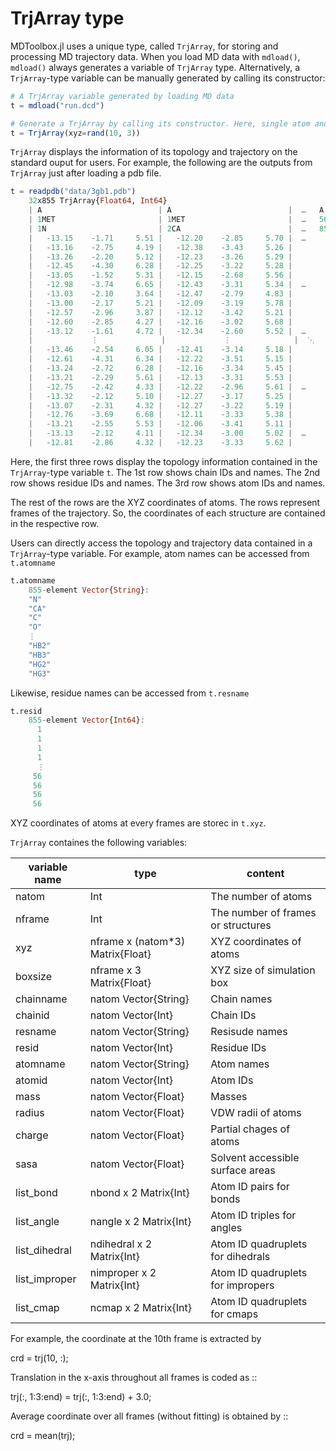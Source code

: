 # TrjArray type

MDToolbox.jl uses a unique type, called `TrjArray`, for storing and processing MD trajectory data. 
When you load MD data with `mdload()`, `mdload()` always generates a variable of `TrjArray` type.
Alternatively, a `TrjArray`-type variable can be manually generated by calling its constructor:

```julia
# A TrjArray variable generated by loading MD data
t = mdload("run.dcd")

# Generate a TrjArray by calling its constructor. Here, single atom and its nine-frame coordinates are given. 
t = TrjArray(xyz=rand(10, 3))
```

`TrjArray` displays the information of its topology and trajectory on the standard ouput for users. For example, the following are the outputs from `TrjArray` just after loading a pdb file. 

```julia
t = readpdb("data/3gb1.pdb")
    32x855 TrjArray{Float64, Int64}
    | A                          | A                          |  …   A                          |
    | 1MET                       | 1MET                       |  …   56GLU                      |
    | 1N                         | 2CA                        |  …   855HG3                     |
    |   -13.15    -1.71     5.51 |   -12.20    -2.85     5.70 |  …      10.24     2.24    -4.53 |
    |   -13.16    -2.75     4.19 |   -12.38    -3.43     5.26 |         10.29     1.79    -3.20 |
    |   -13.26    -2.20     5.12 |   -12.23    -3.26     5.29 |         11.09     3.24    -6.13 |
    |   -12.45    -4.30     6.28 |   -12.25    -3.22     5.28 |         11.75     2.57    -3.31 |
    |   -13.05    -1.52     5.31 |   -12.15    -2.68     5.56 |         10.46     1.51    -3.50 |
    |   -12.98    -3.74     6.65 |   -12.43    -3.31     5.34 |  …      11.26     3.06    -3.59 |
    |   -13.03    -2.10     3.64 |   -12.47    -2.79     4.83 |         10.38     1.53    -3.30 |
    |   -13.00    -2.17     5.21 |   -12.09    -3.19     5.78 |         11.32     3.37    -5.78 |
    |   -12.57    -2.96     3.87 |   -12.12    -3.42     5.21 |         10.36     1.38    -3.53 |
    |   -12.60    -2.85     4.27 |   -12.16    -3.02     5.68 |         10.44     1.40    -3.37 |
    |   -13.12    -1.61     4.72 |   -12.34    -2.60     5.52 |  …      10.96     3.58    -5.68 |
    |             ⋮              |             ⋮              |  ⋱               ⋮              |
    |   -13.46    -2.54     6.05 |   -12.41    -3.14     5.18 |         10.33     1.63    -3.72 |
    |   -12.61    -4.31     6.34 |   -12.22    -3.51     5.15 |         10.26     1.56    -3.59 |
    |   -13.24    -2.72     6.28 |   -12.16    -3.34     5.45 |         11.30     2.91    -3.41 |
    |   -13.21    -2.29     5.61 |   -12.13    -3.31     5.53 |         11.76     2.84    -5.65 |
    |   -12.75    -2.42     4.33 |   -12.22    -2.96     5.61 |  …      11.53     3.05    -5.67 |
    |   -13.32    -2.12     5.10 |   -12.27    -3.17     5.25 |         10.38     1.88    -3.32 |
    |   -13.07    -2.31     4.32 |   -12.27    -3.22     5.19 |         11.65     3.11    -5.90 |
    |   -12.76    -3.69     6.68 |   -12.11    -3.33     5.38 |         11.51     2.97    -5.63 |
    |   -13.21    -2.55     5.53 |   -12.06    -3.41     5.11 |         10.26     1.60    -3.20 |
    |   -13.13    -2.12     4.11 |   -12.34    -3.00     5.02 |  …      12.68     3.28    -4.88 |
    |   -12.81    -2.86     4.32 |   -12.23    -3.33     5.62 |          9.98     2.33    -5.34 |
```

Here, the first three rows display the topology information contained in the `TrjArray`-type variable `t`. The 1st row shows chain IDs and names. 
The 2nd row shows residue IDs and names. The 3rd row shows atom IDs and names. 

The rest of the rows are the XYZ coordinates of atoms. The rows represent frames of the trajectory. So, the coordinates of each structure are contained in the respective row. 

Users can directly access the topology and trajectory data contained in a `TrjArray`-type variable. For example, atom names can be accessed from `t.atomname`

```julia
t.atomname
    855-element Vector{String}:
    "N"
    "CA"
    "C"
    "O"
    ⋮
    "HB2"
    "HB3"
    "HG2"
    "HG3"
```

Likewise, residue names can be accessed from `t.resname`

```julia
t.resid
    855-element Vector{Int64}:
      1
      1
      1
      1
      ⋮
     56
     56
     56
     56
```

XYZ coordinates of atoms at every frames are storec in `t.xyz`. 

`TrjArray` containes the following variables:

|  variable name  | type                               |    content                         |
| --------------- | ---------------------------------- | ---------------------------------- |    
| natom           |  Int                               | The number of atoms                |
| nframe          |  Int                               | The number of frames or structures |
| xyz             |  nframe x (natom*3) Matrix{Float}  | XYZ coordinates of atoms           |
| boxsize         |  nframe x 3 Matrix{Float}          | XYZ size of simulation box         |
| chainname       |  natom Vector{String}              | Chain names                        |
| chainid         |  natom Vector{Int}                 | Chain IDs                          |
| resname         |  natom Vector{String}              | Resisude names                     |
| resid           |  natom Vector{Int}                 | Residue IDs                        |
| atomname        |  natom Vector{String}              | Atom names                         |
| atomid          |  natom Vector{Int}                 | Atom IDs                           |
| mass            |  natom Vector{Float}               | Masses                             |
| radius          |  natom Vector{Float}               | VDW radii of atoms                 |
| charge          |  natom Vector{Float}               | Partial chages of atoms            |
| sasa            |  natom Vector{Float}               | Solvent accessible surface areas   |
| list_bond       |  nbond x 2 Matrix{Int}             | Atom ID pairs for bonds            |
| list_angle      |  nangle x 2 Matrix{Int}            | Atom ID triples for angles         |
| list_dihedral   |  ndihedral x 2 Matrix{Int}         | Atom ID quadruplets for dihedrals  |
| list_improper   |  nimproper x 2 Matrix{Int}         | Atom ID quadruplets for impropers  |
| list_cmap       |  ncmap x 2 Matrix{Int}             | Atom ID quadruplets for cmaps      |

For example, the coordinate at the 10th frame is extracted by
 
  crd = trj(10, :);

Translation in the x-axis throughout all frames is coded as
::
  
  trj(:, 1:3:end) = trj(:, 1:3:end) + 3.0;

Average coordinate over all frames (without fitting) is obtained by
::
  
  crd = mean(trj);
